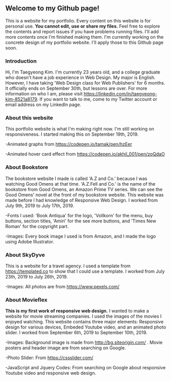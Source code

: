 ## Welcome to my Github page!

This is a website for my portfolio. Every content on this website is for personal use. **You cannot edit, use or share my files.** Feel free to explore the contents and report issues if you have problems running files. I'll add more contents once I'm finished making them. I'm currently working on the concrete design of my portfolio website. I'll apply those to this Github page soon.

### Introduction
Hi, I'm Taegyeong Kim. I'm currently 23 years old, and a college graduate who doesn't have a job experience in Web Design. My major is English. However, I have taking 'Web Design class for Web Publishers' for 6 months. It officially ends on September 30th, but lessons are over. For more information on who I am, please visit https://linkedin.com/in/taegyeong-kim-8521a8179. If you want to talk to me, come to my Twitter account or email address on my LinkedIn page.

### About this website
This portfolio website is what I'm making right now. I'm still working on responsiveness. I started making this on September 19th, 2019.

-Animated graphs from https://codepen.io/tamak/pen/hzEer

-Animated hover card effect from https://codepen.io/akhil_001/pen/zoQdaO

### About Bookstore
The bookstore website I made is called 'A.Z and Co.' because I was watching Good Omens at that time. 'A.Z.Fell and Co.' is the name of the bookstore from Good Omens, an Amazon Prime TV series. We can see the Good Omens' novel at the front of my bookstore website. This website was made before I had knowledge of Responsive Web Design. I worked from July 9th, 2019 to July 17th, 2019.

-Fonts I used: 'Book Antiqua' for the logo, 'Vollkorn' for the menu, buy buttons, section titles, 'Amiri' for the see more buttons, and 'Times New Roman' for the copyright part.

-Images: Every book image I used is from Amazon, and I made the logo using Adobe Illustrator.

### About SkyDyve
This is a website for a travel agency. I used a template from https://templated.co to show that I could use a template. I worked from July 23th, 2019 to July 26th, 2019.

-Images: All photos are from https://www.pexels.com/

### About Movieflex
**This is my first work of responsive web design.** I wanted to make a website for movie streaming companies. I used the images of the movies I enjoyed watching. This website contains three major elements: Responsive design for various devices, Embeded Youtube video, and an animated photo slider. I worked from September 6th, 2019 to September 10th, 2019.

-Images: Background image is made from http://bg.siteorigin.com/ . Movie posters and header image are from searching on Google.

-Photo Slider: From https://cssslider.com/

-JavaScript and Jquery Codes: From searching on Google about responsive Youtube video and responsive web design.

